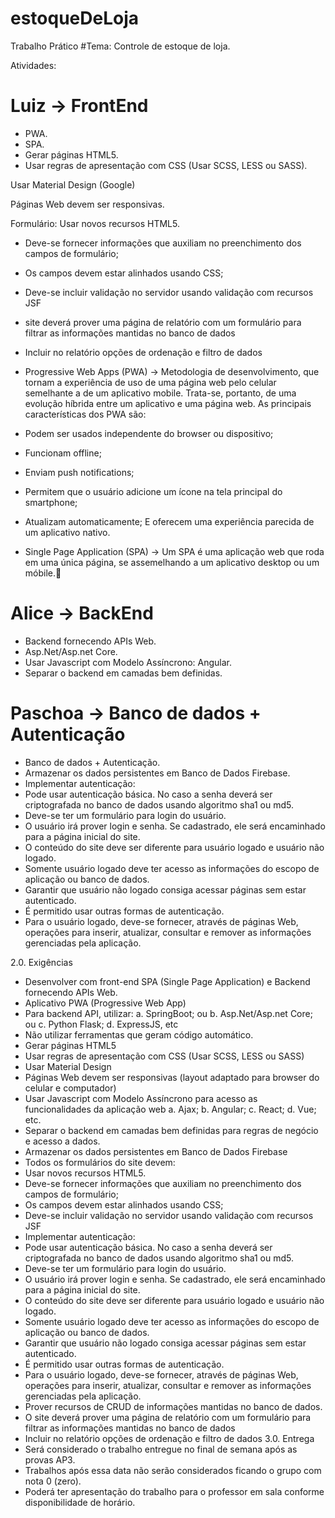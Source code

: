 # estoqueDeLoja
Trabalho Prático
#Tema:  Controle de estoque de loja.

Atividades:

  # Luiz -> FrontEnd

+ PWA.
+ SPA.
+ Gerar páginas HTML5.
+ Usar regras de apresentação com CSS (Usar SCSS, LESS ou SASS).

Usar Material Design (Google)

Páginas Web devem ser responsivas.

Formulário:
 Usar novos recursos HTML5.

+ Deve-se fornecer informações que auxiliam no preenchimento dos campos de formulário;
+ Os campos devem estar alinhados usando CSS;
+ Deve-se incluir validação no servidor usando validação com recursos JSF
+ site deverá prover uma página de relatório com um formulário para filtrar as informações mantidas no banco de dados
+ Incluir no relatório opções de ordenação e filtro de dados

+ Progressive Web Apps (PWA) -> Metodologia de desenvolvimento, que tornam a experiência de uso de uma página web pelo celular semelhante a de um aplicativo mobile.
Trata-se, portanto, de uma evolução híbrida entre um aplicativo e uma página web.
As principais características dos PWA são:
+ Podem ser usados independente do browser ou dispositivo;
+ Funcionam offline;
+ Enviam push notifications;
+ Permitem que o usuário adicione um ícone na tela principal do smartphone;
+ Atualizam automaticamente;
E oferecem uma experiência parecida de um aplicativo nativo.
+ Single Page Application (SPA) -> Um SPA é uma aplicação web que roda em uma única página, se assemelhando a um aplicativo desktop ou um móbile.

#  Alice -> BackEnd

+ Backend fornecendo APIs Web.
+ Asp.Net/Asp.net Core.
+ Usar Javascript com Modelo Assíncrono: Angular.
+ Separar o backend em camadas bem definidas.

#  Paschoa -> Banco de dados + Autenticação

+ Banco de dados + Autenticação.
+ Armazenar os dados persistentes em Banco de Dados Firebase.
+ Implementar autenticação:
+ Pode usar autenticação básica. No caso a senha deverá ser criptografada no banco de dados usando algoritmo sha1 ou md5.
+ Deve-se ter um formulário para login do usuário.
+ O usuário irá prover login e senha. Se cadastrado, ele será encaminhado para a página inicial do site.
+ O conteúdo do site deve ser diferente para usuário logado e usuário não logado.
+ Somente usuário logado deve ter acesso as informações do escopo de aplicação ou banco de dados.
+ Garantir que usuário não logado consiga acessar páginas sem estar autenticado.
+ É permitido usar outras formas de autenticação.
+ Para o usuário logado, deve-se fornecer, através de páginas Web, operações para inserir, atualizar, consultar e remover as informações gerenciadas pela aplicação.




2.0. Exigências
+ Desenvolver com front-end SPA (Single Page Application) e Backend fornecendo APIs Web.
+ Aplicativo PWA (Progressive Web App)
+ Para backend API, utilizar:
a. SpringBoot; ou
b. Asp.Net/Asp.net Core; ou
c. Python Flask;
d. ExpressJS, etc
+ Não utilizar ferramentas que geram código automático.
+ Gerar páginas HTML5
+ Usar regras de apresentação com CSS (Usar SCSS, LESS ou SASS)
+ Usar Material Design
+ Páginas Web devem ser responsivas (layout adaptado para browser do celular e computador)
+ Usar Javascript com Modelo Assíncrono para acesso as funcionalidades da aplicação web
a. Ajax;
b. Angular;
c. React;
d. Vue; etc.
+ Separar o backend em camadas bem definidas para regras de negócio e acesso a dados.
+ Armazenar os dados persistentes em Banco de Dados Firebase
+ Todos os formulários do site devem:
+ Usar novos recursos HTML5.
+ Deve-se fornecer informações que auxiliam no preenchimento dos campos de formulário;
+ Os campos devem estar alinhados usando CSS;
+ Deve-se incluir validação no servidor usando validação com recursos JSF
+ Implementar autenticação:
+ Pode usar autenticação básica. No caso a senha deverá ser criptografada no banco de dados usando algoritmo sha1 ou md5.
+ Deve-se ter um formulário para login do usuário.
+ O usuário irá prover login e senha. Se cadastrado, ele será encaminhado para a página inicial do site.
+ O conteúdo do site deve ser diferente para usuário logado e usuário não logado.
+ Somente usuário logado deve ter acesso as informações do escopo de aplicação ou banco de dados.
+ Garantir que usuário não logado consiga acessar páginas sem estar autenticado.
+ É permitido usar outras formas de autenticação.
+ Para o usuário logado, deve-se fornecer, através de páginas Web, operações para inserir, atualizar, consultar e remover as informações gerenciadas pela aplicação.
+ Prover recursos de CRUD de informações mantidas no banco de dados.
+ O site deverá prover uma página de relatório com um formulário para filtrar as informações mantidas no banco de dados
+ Incluir no relatório opções de ordenação e filtro de dados
3.0. Entrega
+ Será considerado o trabalho entregue no final de semana após as provas AP3.
+ Trabalhos após essa data não serão considerados ficando o grupo com nota 0 (zero).
+ Poderá ter apresentação do trabalho para o professor em sala conforme disponibilidade de horário.

